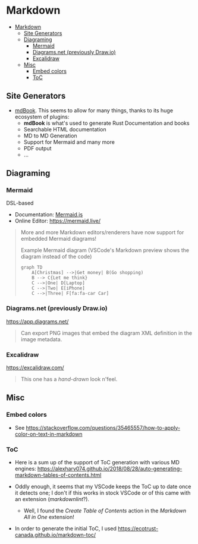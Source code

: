 # Markdown

- [Markdown](#markdown)
  - [Site Generators](#site-generators)
  - [Diagraming](#diagraming)
    - [Mermaid](#mermaid)
    - [Diagrams.net (previously Draw.io)](#diagramsnet-previously-drawio)
    - [Excalidraw](#excalidraw)
  - [Misc](#misc)
    - [Embed colors](#embed-colors)
    - [ToC](#toc)

## Site Generators

* [mdBook](https://rust-lang.github.io/mdBook/index.html). This seems to allow for many things, thanks to its huge ecosystem of plugins:
  * **mdBook** is what's used to generate Rust Documentation and books
  * Searchable HTML documentation
  * MD to MD Generation
  * Support for Mermaid and many more
  * PDF output
  * ...

## Diagraming

### Mermaid

DSL-based

* Documentation: [Mermaid.js](https://mermaid-js.github.io/mermaid/#/)
* Online Editor: <https://mermaid.live/>

> More and more Markdown editors/renderers have now support for embedded Mermaid diagrams!
>
> Example Mermaid diagram (VSCode's Markdown preview shows the diagram instead of the code)
>
> ```mermaid
> graph TD
>     A[Christmas] -->|Get money| B(Go shopping)
>     B --> C{Let me think}
>     C -->|One| D[Laptop]
>     C -->|Two| E[iPhone]
>     C -->|Three| F[fa:fa-car Car]
> ```

### Diagrams.net (previously Draw.io)

<https://app.diagrams.net/>

>Can export PNG images that embed the diagram XML definition in the image metadata.

### Excalidraw

<https://excalidraw.com/>

> This one has a _hand-drawn_ look n'feel.

## Misc

### Embed colors

* See <https://stackoverflow.com/questions/35465557/how-to-apply-color-on-text-in-markdown>

### ToC

* Here is a sum up of the support of ToC generation with various MD engines: <https://alexharv074.github.io/2018/08/28/auto-generating-markdown-tables-of-contents.html>

* Oddly enough, it seems that my VSCode keeps the ToC up to date once it detects one; I don't if this works in stock VSCode or of this came with an extension (*markdownlint*?).
  * Well, I found the *Create Table of Contents* action in the *Markdown All in One* extension!
* In order to generate the initial ToC, I used <https://ecotrust-canada.github.io/markdown-toc/>
